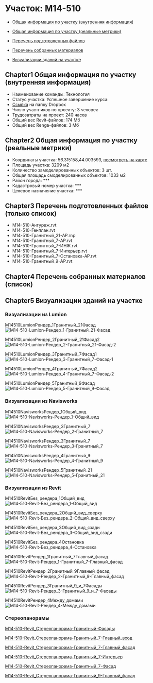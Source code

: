 # Участок: M14-510

* [Общая информация по участку (внутренняя информация)](#Chapter1)

* [Общая информация по участку (реальные метрики)](#Chapter2)

* [Перечень подготовленных файлов](#Chapter3)

* [Перечень собранных материалов](#Chapter4)

* [Визуализации зданий на участке](#Chapter5)

## <a id="test">Chapter1</a> Общая информация по участку (внутренняя информация)
+ Наименование команды: Технология
+ Статус участка: Успешное завершение курса
+ [Ссылка](https://www.dropbox.com/sh/wvvgv1nw1iqred9/AAB5ptWBia_NxC0pq7_qUoFAa/M14_510?dl=0) на папку Dropbox
+ Число участников по проекту: 3 человек
+ Трудозатраты на проект: 240 часов
+ Общий вес Revit-файлов: 174 Мб
+ Общий вес Renga-файлов: 3 Мб
## <a id="test">Chapter2</a> Общая информация по участку (реальные метрики)
+ Координаты участка: 56.315158,44.003593, [посмотреть на карте]("yandex.ru/maps/47/nizhny-novgorod/?ll=56.315158%2C44.003593&z=19")
+ Площадь участка: 3209 м2
+ Количество замоделированных объектов: 3 шт.
+ Общая площадь смоделированных объектов: 1033 м2
+ Район города: *** 
+ Кадастровый номер участка: *** 
+ Целевое назначение участка: *** 
## <a id="test">Chapter3</a> Перечень подготовленных файлов (только список)
+ М14-510-Антураж.rvt
+ М14-510-Генплан.rvt
+ М14-510-Гранитный_21-АР.rnp
+ М14-510-Гранитный_7-АР.rvt
+ М14-510-Гранитный_7-ИНЖ.rvt
+ М14-510-Гранитный_7-Интерьер.rvt
+ М14-510-Гранитный_7-Остановка-АР.rvt
+ М14-510-Гранитный_9-АР.rvt
## <a id="test">Chapter4</a> Перечень собранных материалов (список)
## <a id="test">Chapter5</a> Визуализации зданий на участке
### Визуализации из Lumion
M14510LumionРендер_1Гранитный_21Фасад
![M14-510-Lumion-Рендер_1-Гранитный_21-Фасад](/Images/M14_510/M14-510-Lumion-Рендер_1-Гранитный_21-Фасад_Compressed.jpg)

M14510LumionРендер_2Гранитный_21Фасад2
![M14-510-Lumion-Рендер_2-Гранитный_21-Фасад-2](/Images/M14_510/M14-510-Lumion-Рендер_2-Гранитный_21-Фасад-2_Compressed.jpg)

M14510LumionРендер_3Гранитный_7Фасад1
![M14-510-Lumion-Рендер_3-Гранитный_7-Фасад-1](/Images/M14_510/M14-510-Lumion-Рендер_3-Гранитный_7-Фасад-1_Compressed.jpg)

M14510LumionРендер_4Гранитный_7Фасад2
![M14-510-Lumion-Рендер_4-Гранитный_7-Фасад-2](/Images/M14_510/M14-510-Lumion-Рендер_4-Гранитный_7-Фасад-2_Compressed.jpg)

M14510LumionРендер_5Гранитный_9Фасад
![M14-510-Lumion-Рендер_5-Гранитный_9-Фасад](/Images/M14_510/M14-510-Lumion-Рендер_5-Гранитный_9-Фасад_Compressed.jpg)

### Визуализации из Navisworks
M14510NavisworksРендер_1Общий_вид
![M14-510-Navisworks-Рендер_1-Общий_вид](/Images/M14_510/M14-510-Navisworks-Рендер_1-Общий_вид_Compressed.jpg)

M14510NavisworksРендер_2Гранитный_7
![M14-510-Navisworks-Рендер_2-Гранитный_7](/Images/M14_510/M14-510-Navisworks-Рендер_2-Гранитный_7_Compressed.jpg)

M14510NavisworksРендер_3Гранитный_7
![M14-510-Navisworks-Рендер_3-Гранитный_7](/Images/M14_510/M14-510-Navisworks-Рендер_3-Гранитный_7_Compressed.jpg)

M14510NavisworksРендер_4Гранитный_9
![M14-510-Navisworks-Рендер_4-Гранитный_9](/Images/M14_510/M14-510-Navisworks-Рендер_4-Гранитный_9_Compressed.jpg)

M14510NavisworksРендер_5Гранитный_21
![M14-510-Navisworks-Рендер_5-Гранитный_21](/Images/M14_510/M14-510-Navisworks-Рендер_5-Гранитный_21_Compressed.jpg)

### Визуализации из Revit
M14510RevitБез_рендера_1Общий_вид
![M14-510-Revit-Без_рендера_1-Общий_вид](/Images/M14_510/M14-510-Revit-Без_рендера_1-Общий_вид_Compressed.jpg)

M14510RevitБез_рендера_2Общий_вид_сверху
![M14-510-Revit-Без_рендера_2-Общий_вид_сверху](/Images/M14_510/M14-510-Revit-Без_рендера_2-Общий_вид_сверху_Compressed.jpg)

M14510RevitБез_рендера_3Общий_вид_сзади
![M14-510-Revit-Без_рендера_3-Общий_вид_сзади](/Images/M14_510/M14-510-Revit-Без_рендера_3-Общий_вид_сзади_Compressed.jpg)

M14510RevitБез_рендера_4Остановка
![M14-510-Revit-Без_рендера_4-Остановка](/Images/M14_510/M14-510-Revit-Без_рендера_4-Остановка_Compressed.jpg)

M14510RevitРендер_1Гранитный_7Главный_фасад
![M14-510-Revit-Рендер_1-Гранитный_7-Главный_фасад](/Images/M14_510/M14-510-Revit-Рендер_1-Гранитный_7-Главный_фасад_Compressed.jpg)

M14510RevitРендер_2Гранитный_9Главный_фасад
![M14-510-Revit-Рендер_2-Гранитный_9-Главный_фасад](/Images/M14_510/M14-510-Revit-Рендер_2-Гранитный_9-Главный_фасад_Compressed.jpg)

M14510RevitРендер_3Гранитный_9_и_7Фасады
![M14-510-Revit-Рендер_3-Гранитный_9_и_7-Фасады](/Images/M14_510/M14-510-Revit-Рендер_3-Гранитный_9_и_7-Фасады_Compressed.jpg)

M14510RevitРендер_4Между_домами
![M14-510-Revit-Рендер_4-Между_домами](/Images/M14_510/M14-510-Revit-Рендер_4-Между_домами_Compressed.jpg)

### Стереопанорамы
[M14-510-Revit_Стереопанорама-Гранитный-Фасады](https://pano.autodesk.com/pano.html?url=jpgs/37f6d09c-305f-465b-8fbc-8a9b49131e20&version=2)

[M14-510-Revit_Стереопанорама-Гранитный_7-Главный_вход](https://pano.autodesk.com/pano.html?url=jpgs/1d43d19d-eae2-4f7d-b318-c75f4b2c0251&version=2)

[M14-510-Revit_Стереопанорама-Гранитный_7-Главный_фасад](https://pano.autodesk.com/pano.html?url=jpgs/45e0a4a1-cbc3-4e97-a4f4-c6c43a74f9ee&version=2)

[M14-510-Revit_Стереопанорама-Гранитный_7-Интерьер](https://pano.autodesk.com/pano.html?url=jpgs/063e68da-e809-42db-b5f5-05a111c5e4e9&version=2)

[M14-510-Revit_Стереопанорама-Гранитный_7-Фасад](https://pano.autodesk.com/pano.html?url=jpgs/d4e3654d-8bad-4a8a-93ae-b121287f3b5b&version=2)

[M14-510-Revit_Стереопанорама-Гранитный_9-Главный_фасад](https://pano.autodesk.com/pano.html?url=jpgs/3c312c1c-25a4-4912-a507-abcd31269051&version=2)

